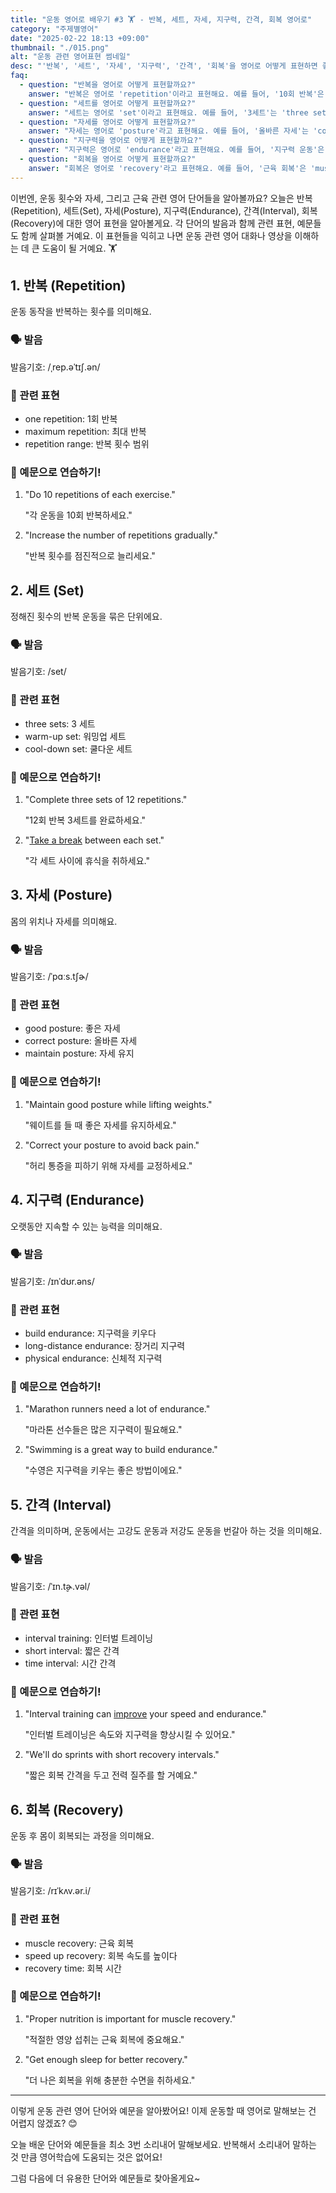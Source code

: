 ```yaml
---
title: "운동 영어로 배우기 #3 🏋️ - 반복, 세트, 자세, 지구력, 간격, 회복 영어로"
category: "주제별영어"
date: "2025-02-22 18:13 +09:00"
thumbnail: "./015.png"
alt: "운동 관련 영어표현 썸네일"
desc: "'반복', '세트', '자세', '지구력', '간격', '회복'을 영어로 어떻게 표현하면 좋을까요? '운동 반복 횟수', '세트 수', '올바른 자세', '지구력 기르기', '인터벌 트레이닝', '근육 회복' 등을 영어로 표현하는 법을 배워봅시다. 다양한 예문을 통해서 연습하고 본인의 표현으로 만들어 보세요."
faq:
  - question: "반복을 영어로 어떻게 표현할까요?"
    answer: "반복은 영어로 'repetition'이라고 표현해요. 예를 들어, '10회 반복'은 '10 repetitions'라고 말할 수 있어요."
  - question: "세트를 영어로 어떻게 표현할까요?"
    answer: "세트는 영어로 'set'이라고 표현해요. 예를 들어, '3세트'는 'three sets'라고 말할 수 있어요."
  - question: "자세를 영어로 어떻게 표현할까요?"
    answer: "자세는 영어로 'posture'라고 표현해요. 예를 들어, '올바른 자세'는 'correct posture'라고 말할 수 있어요."
  - question: "지구력을 영어로 어떻게 표현할까요?"
    answer: "지구력은 영어로 'endurance'라고 표현해요. 예를 들어, '지구력 운동'은 'endurance training'이라고 말할 수 있어요."
  - question: "회복을 영어로 어떻게 표현할까요?"
    answer: "회복은 영어로 'recovery'라고 표현해요. 예를 들어, '근육 회복'은 'muscle recovery'라고 말할 수 있어요."
---
```


이번엔, 운동 횟수와 자세, 그리고 근육 관련 영어 단어들을 알아볼까요? 오늘은 반복(Repetition), 세트(Set), 자세(Posture), 지구력(Endurance), 간격(Interval), 회복(Recovery)에 대한 영어 표현을 알아볼게요. 각 단어의 발음과 함께 관련 표현, 예문들도 함께 살펴볼 거예요. 이 표현들을 익히고 나면 운동 관련 영어 대화나 영상을 이해하는 데 큰 도움이 될 거예요. 🏋️

## 1. 반복 (Repetition)

운동 동작을 반복하는 횟수를 의미해요.

### 🗣️ 발음

<span data-pronunciation="repetition">발음기호: /ˌrep.əˈtɪʃ.ən/</span>

### 💭 관련 표현

- one repetition: 1회 반복
- maximum repetition: 최대 반복
- repetition range: 반복 횟수 범위

### 📝 예문으로 연습하기!

1. "Do 10 repetitions of each exercise."

   "각 운동을 10회 반복하세요."

2. "Increase the number of repetitions gradually."

   "반복 횟수를 점진적으로 늘리세요."

## 2. 세트 (Set)

정해진 횟수의 반복 운동을 묶은 단위에요.

### 🗣️ 발음

<span data-pronunciation="set">발음기호: /set/</span>

### 💭 관련 표현

- three sets: 3 세트
- warm-up set: 워밍업 세트
- cool-down set: 쿨다운 세트

### 📝 예문으로 연습하기!

1. "Complete three sets of 12 repetitions."

   "12회 반복 3세트를 완료하세요."

2. "[Take a break](/blog/in-english/202.take-a-break/) between each set."

   "각 세트 사이에 휴식을 취하세요."

## 3. 자세 (Posture)

몸의 위치나 자세를 의미해요.

### 🗣️ 발음

<span data-pronunciation="posture">발음기호: /ˈpɑːs.tʃɚ/</span>

### 💭 관련 표현

- good posture: 좋은 자세
- correct posture: 올바른 자세
- maintain posture: 자세 유지

### 📝 예문으로 연습하기!

1. "Maintain good posture while lifting weights."

   "웨이트를 들 때 좋은 자세를 유지하세요."

2. "Correct your posture to avoid back pain."

   "허리 통증을 피하기 위해 자세를 교정하세요."

## 4. 지구력 (Endurance)

오랫동안 지속할 수 있는 능력을 의미해요.

### 🗣️ 발음

<span data-pronunciation="endurance">발음기호: /ɪnˈdʊr.əns/</span>

### 💭 관련 표현

- build endurance: 지구력을 키우다
- long-distance endurance: 장거리 지구력
- physical endurance: 신체적 지구력

### 📝 예문으로 연습하기!

1. "Marathon runners need a lot of endurance."

   "마라톤 선수들은 많은 지구력이 필요해요."

2. "Swimming is a great way to build endurance."

   "수영은 지구력을 키우는 좋은 방법이에요."

## 5. 간격 (Interval)

간격을 의미하며, 운동에서는 고강도 운동과 저강도 운동을 번갈아 하는 것을 의미해요.

### 🗣️ 발음

<span data-pronunciation="interval">발음기호: /ˈɪn.t̬ɚ.vəl/</span>

### 💭 관련 표현

- interval training: 인터벌 트레이닝
- short interval: 짧은 간격
- time interval: 시간 간격

### 📝 예문으로 연습하기!

1. "Interval training can [improve](/blog/in-english/394.improve/) your speed and endurance."

   "인터벌 트레이닝은 속도와 지구력을 향상시킬 수 있어요."

2. "We'll do sprints with short recovery intervals."

   "짧은 회복 간격을 두고 전력 질주를 할 거예요."

## 6. 회복 (Recovery)

운동 후 몸이 회복되는 과정을 의미해요.

### 🗣️ 발음

<span data-pronunciation="recovery">발음기호: /rɪˈkʌv.ər.i/</span>

### 💭 관련 표현

- muscle recovery: 근육 회복
- speed up recovery: 회복 속도를 높이다
- recovery time: 회복 시간

### 📝 예문으로 연습하기!

1. "Proper nutrition is important for muscle recovery."

   "적절한 영양 섭취는 근육 회복에 중요해요."

2. "Get enough sleep for better recovery."

   "더 나은 회복을 위해 충분한 수면을 취하세요."

---

이렇게 운동 관련 영어 단어와 예문을 알아봤어요! 이제 운동할 때 영어로 말해보는 건 어렵지 않겠죠? 😊

오늘 배운 단어와 예문들을 최소 3번 소리내어 말해보세요. 반복해서 소리내어 말하는 것 만큼 영어학습에 도움되는 것은 없어요!

그럼 다음에 더 유용한 단어와 예문들로 찾아올게요~
